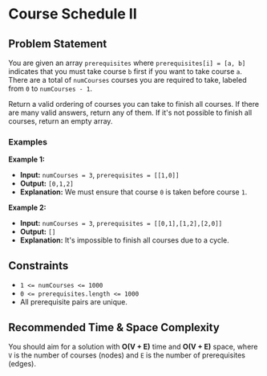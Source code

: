 # Course Schedule II

## Problem Statement

You are given an array `prerequisites` where `prerequisites[i] = [a, b]` indicates that you must take course `b` first if you want to take course `a`. There are a total of `numCourses` courses you are required to take, labeled from `0` to `numCourses - 1`.

Return a valid ordering of courses you can take to finish all courses. If there are many valid answers, return any of them. If it's not possible to finish all courses, return an empty array.

### Examples

**Example 1:**

- **Input:** `numCourses = 3`, `prerequisites = [[1,0]]`
- **Output:** `[0,1,2]`
- **Explanation:** We must ensure that course `0` is taken before course `1`.

**Example 2:**

- **Input:** `numCourses = 3`, `prerequisites = [[0,1],[1,2],[2,0]]`
- **Output:** `[]`
- **Explanation:** It's impossible to finish all courses due to a cycle.

## Constraints

- `1 <= numCourses <= 1000`
- `0 <= prerequisites.length <= 1000`
- All prerequisite pairs are unique.

## Recommended Time & Space Complexity

You should aim for a solution with **O(V + E)** time and **O(V + E)** space, where `V` is the number of courses (nodes) and `E` is the number of prerequisites (edges).
